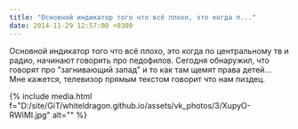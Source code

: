 ```yaml
---
title: "Основной индикатор того что всё плохо, это когда п..."
date: 2014-11-29 12:57:00 +0300
---
```


Основной индикатор того что всё плохо, это когда по центральному тв и радио, начинают говорить про педофилов. Сегодня обнаружил, что говорят про "загнивающий запад" и то как там щемят права детей... Мне кажется, телевизор прямым текстом говорит что нам пиздец.

{% include media.html f="D:/site/GiT/whiteldragon.github.io/assets/vk_photos/3/XupyO-RWiMI.jpg" alt="" %}
